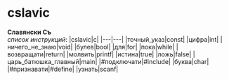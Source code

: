 # cslavic
**Славянски Cъ**\
*список инструкций*:
|cslavic|c|
|---|---|
|точный_указ|const|
|цифра|int|
|ничего_не_знаю|void|
|булев|bool|
|для|for|
|пока|while|
|возвращати|return|
|молвить|printf|
|истина|true|
|ложь|false|
|царь_батюшка_главный|main|
|#подключати|#include|
|буква|char|
|#признавати|#define|
|узнать|scanf|

